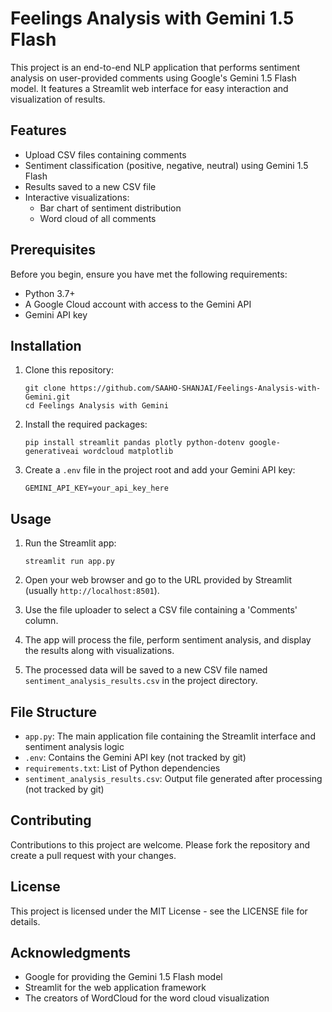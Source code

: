 # Feelings Analysis with Gemini 1.5 Flash

This project is an end-to-end NLP application that performs sentiment analysis on user-provided comments using Google's Gemini 1.5 Flash model. It features a Streamlit web interface for easy interaction and visualization of results.

## Features

- Upload CSV files containing comments
- Sentiment classification (positive, negative, neutral) using Gemini 1.5 Flash
- Results saved to a new CSV file
- Interactive visualizations:
  - Bar chart of sentiment distribution
  - Word cloud of all comments

## Prerequisites

Before you begin, ensure you have met the following requirements:

- Python 3.7+
- A Google Cloud account with access to the Gemini API
- Gemini API key

## Installation

1. Clone this repository:
   ```
   git clone https://github.com/SAAHO-SHANJAI/Feelings-Analysis-with-Gemini.git
   cd Feelings Analysis with Gemini
   ```

2. Install the required packages:
   ```
   pip install streamlit pandas plotly python-dotenv google-generativeai wordcloud matplotlib
   ```

3. Create a `.env` file in the project root and add your Gemini API key:
   ```
   GEMINI_API_KEY=your_api_key_here
   ```

## Usage

1. Run the Streamlit app:
   ```
   streamlit run app.py
   ```

2. Open your web browser and go to the URL provided by Streamlit (usually `http://localhost:8501`).

3. Use the file uploader to select a CSV file containing a 'Comments' column.

4. The app will process the file, perform sentiment analysis, and display the results along with visualizations.

5. The processed data will be saved to a new CSV file named `sentiment_analysis_results.csv` in the project directory.

## File Structure

- `app.py`: The main application file containing the Streamlit interface and sentiment analysis logic
- `.env`: Contains the Gemini API key (not tracked by git)
- `requirements.txt`: List of Python dependencies
- `sentiment_analysis_results.csv`: Output file generated after processing (not tracked by git)

## Contributing

Contributions to this project are welcome. Please fork the repository and create a pull request with your changes.

## License

This project is licensed under the MIT License - see the LICENSE file for details.

## Acknowledgments

- Google for providing the Gemini 1.5 Flash model
- Streamlit for the web application framework
- The creators of WordCloud for the word cloud visualization